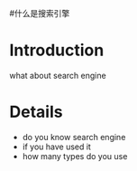 #什么是搜索引擎

# Introduction #

what about search engine


# Details #


  * do you know search engine
  * if you have used it
  * how many types do you use